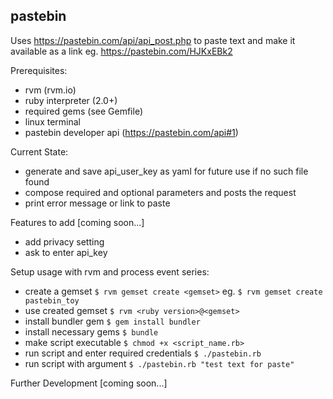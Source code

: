 ## pastebin
Uses https://pastebin.com/api/api_post.php to paste text and make it available as a link
eg. https://pastebin.com/HJKxEBk2

Prerequisites:
* rvm (rvm.io)
* ruby interpreter (2.0+)
* required gems (see Gemfile)
* linux terminal
* pastebin developer api (https://pastebin.com/api#1)

Current State:
* generate and save api_user_key as yaml for future use if no such file found
* compose required and optional parameters and posts the request
* print error message or link to paste

Features to add [coming soon...]
* add privacy setting
* ask to enter api_key

Setup usage with rvm and process event series:
* create a gemset
`$ rvm gemset create <gemset>`
eg. `$ rvm gemset create pastebin_toy`
* use created gemset
`$ rvm <ruby version>@<gemset>`
* install bundler gem
`$ gem install bundler`
* install necessary gems
`$ bundle`
* make script executable
`$ chmod +x <script_name.rb>`
* run script and enter required credentials
`$ ./pastebin.rb`
* run script with argument
`$ ./pastebin.rb "test text for paste"`

Further Development [coming soon...]
